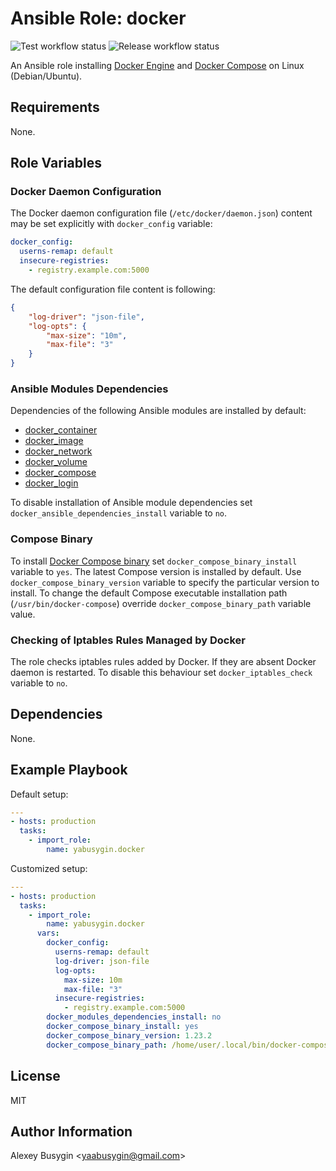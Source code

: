 Ansible Role: docker
====================

![Test workflow status](https://github.com/yabusygin/ansible-role-docker/workflows/test/badge.svg)
![Release workflow status](https://github.com/yabusygin/ansible-role-docker/workflows/release/badge.svg)

An Ansible role installing [Docker Engine][Engine] and
[Docker Compose][Compose] on Linux (Debian/Ubuntu).

[Engine]: https://docs.docker.com/install/
[Compose]: https://docs.docker.com/compose/

Requirements
------------

None.

Role Variables
--------------

### Docker Daemon Configuration ###

The Docker daemon configuration file (`/etc/docker/daemon.json`) content may be
set explicitly with `docker_config` variable:

```yaml
docker_config:
  userns-remap: default
  insecure-registries:
    - registry.example.com:5000
```

The default configuration file content is following:

```json
{
    "log-driver": "json-file",
    "log-opts": {
        "max-size": "10m",
        "max-file": "3"
    }
}
```

### Ansible Modules Dependencies ###

Dependencies of the following Ansible modules are installed by default:

*   [docker_container](https://docs.ansible.com/ansible/latest/modules/docker_container_module.html)
*   [docker_image](https://docs.ansible.com/ansible/latest/modules/docker_image_module.html)
*   [docker_network](https://docs.ansible.com/ansible/latest/modules/docker_network_module.html)
*   [docker_volume](https://docs.ansible.com/ansible/latest/modules/docker_volume_module.html)
*   [docker_compose](https://docs.ansible.com/ansible/latest/modules/docker_compose_module.html)
*   [docker_login](https://docs.ansible.com/ansible/latest/modules/docker_login_module.html)

To disable installation of Ansible module dependencies set
`docker_ansible_dependencies_install` variable to `no`.

### Compose Binary ###

To install [Docker Compose binary][Compose Releases] set
`docker_compose_binary_install` variable to `yes`. The latest Compose version is
installed by default. Use `docker_compose_binary_version` variable to specify
the particular version to install. To change the default Compose executable
installation path (`/usr/bin/docker-compose`) override
`docker_compose_binary_path` variable value.

[Compose Releases]: https://github.com/docker/compose/releases

### Checking of Iptables Rules Managed by Docker ###

The role checks iptables rules added by Docker. If they are absent Docker daemon
is restarted. To disable this behaviour set `docker_iptables_check` variable
to `no`.

Dependencies
------------

None.

Example Playbook
----------------

Default setup:

```yaml
---
- hosts: production
  tasks:
    - import_role:
        name: yabusygin.docker
```

Customized setup:

```yaml
---
- hosts: production
  tasks:
    - import_role:
        name: yabusygin.docker
      vars:
        docker_config:
          userns-remap: default
          log-driver: json-file
          log-opts:
            max-size: 10m
            max-file: "3"
          insecure-registries:
            - registry.example.com:5000
        docker_modules_dependencies_install: no
        docker_compose_binary_install: yes
        docker_compose_binary_version: 1.23.2
        docker_compose_binary_path: /home/user/.local/bin/docker-compose
```

License
-------

MIT

Author Information
------------------

Alexey Busygin \<yaabusygin@gmail.com\>
